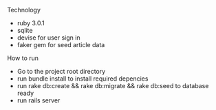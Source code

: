 Technology
- ruby 3.0.1
- sqlite
- devise for user sign in
- faker gem for seed article data

How to run
- Go to the project root directory
- run bundle install to install required depencies
- run rake db:create && rake db:migrate && rake db:seed to database ready
- run rails server
